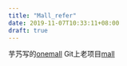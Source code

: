 ```yaml
---
title: "Mall_refer"
date: 2019-11-07T10:33:11+08:00
draft: true
---
```



芋艿写的[onemall](https://github.com/YunaiV/onemall/tree/master/pay)
Git上老项目[mall](https://github.com/macrozheng/mall)